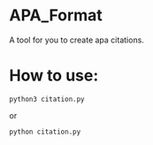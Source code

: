 # APA_Format

A tool for you to create apa citations.

# How to use: 

`python3 citation.py`

or

`python citation.py`
